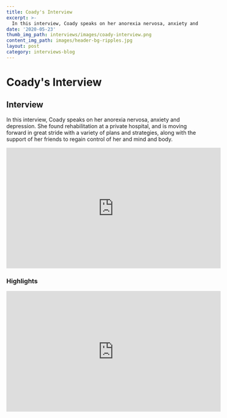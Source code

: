 ```yaml
---
title: Coady's Interview
excerpt: >-
  In this interview, Coady speaks on her anorexia nervosa, anxiety and depression.
date: '2020-05-23'
thumb_img_path: interviews/images/coady-interview.png
content_img_path: images/header-bg-ripples.jpg
layout: post
category: interviews-blog
---
```


# Coady's Interview 

## Interview
In this interview, Coady speaks on her anorexia nervosa, anxiety and depression. She found rehabilitation at a private hospital, and is moving forward in great stride with a variety of plans and strategies, along with the support of her friends to regain control of her and mind and body.
<iframe width="560" height="315" src="https://www.youtube.com/embed/65k7MdcmVWw" frameborder="0" allow="accelerometer; autoplay; encrypted-media; gyroscope; picture-in-picture" allowfullscreen></iframe>

### Highlights
<iframe width="560" height="315" src="https://www.youtube.com/embed/ZBNvLsL6HW0" frameborder="0" allow="accelerometer; autoplay; encrypted-media; gyroscope; picture-in-picture" allowfullscreen></iframe>
